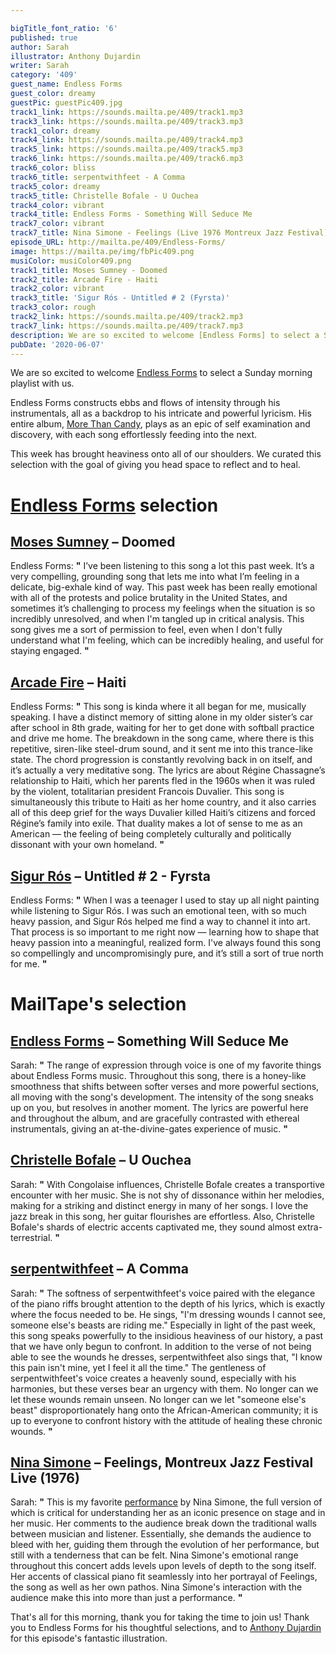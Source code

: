 ```yaml
---

bigTitle_font_ratio: '6'
published: true
author: Sarah
illustrator: Anthony Dujardin
writer: Sarah
category: '409'
guest_name: Endless Forms
guest_color: dreamy
guestPic: guestPic409.jpg
track1_link: https://sounds.mailta.pe/409/track1.mp3
track3_link: https://sounds.mailta.pe/409/track3.mp3
track1_color: dreamy
track4_link: https://sounds.mailta.pe/409/track4.mp3
track5_link: https://sounds.mailta.pe/409/track5.mp3
track6_link: https://sounds.mailta.pe/409/track6.mp3
track6_color: bliss
track6_title: serpentwithfeet - A Comma
track5_color: dreamy
track5_title: Christelle Bofale - U Ouchea
track4_color: vibrant
track4_title: Endless Forms - Something Will Seduce Me
track7_color: vibrant
track7_title: Nina Simone - Feelings (Live 1976 Montreux Jazz Festival)
episode_URL: http://mailta.pe/409/Endless-Forms/
image: https://mailta.pe/img/fbPic409.png
musiColor: musiColor409.png
track1_title: Moses Sumney - Doomed
track2_title: Arcade Fire - Haiti
track2_color: vibrant
track3_title: 'Sigur Rós - Untitled # 2 (Fyrsta)'
track3_color: rough
track2_link: https://sounds.mailta.pe/409/track2.mp3
track7_link: https://sounds.mailta.pe/409/track7.mp3
description: We are so excited to welcome [Endless Forms] to select a Sunday morning playlist with us. Endless Forms constructs ebbs and flows of intensity through his instrumentals, all as a backdrop to his intricate and powerful lyricism. His entire album, More Than Candy, plays as an epic of self examination and discovery, with each song effortlessly feeding into the next. This week has brought heaviness onto all of our shoulders. We curated this selection with the goal of giving you head space to reflect and also to heal.
pubDate: '2020-06-07'
---
```

We are so excited to welcome [Endless Forms](https://soundcloud.com/endlessforms) to select a Sunday morning playlist with us. 

Endless Forms constructs ebbs and flows of intensity through his instrumentals, all as a backdrop to his intricate and powerful lyricism. His entire album, [More Than Candy](https://soundcloud.com/endlessforms/sets/more-than-candy), plays as an epic of self examination and discovery, with each song effortlessly feeding into the next. 
  
This week has brought heaviness onto all of our shoulders. We curated this selection with the goal of giving you head space to reflect and to heal. 



# [Endless Forms](https://endless-forms.bandcamp.com/) selection

## [Moses Sumney](https://mosessumney.bandcamp.com/) – Doomed
Endless Forms: **"** I’ve been listening to this song a lot this past week. It’s a very compelling, grounding song that lets me into what I’m feeling in a delicate, big-exhale kind of way. This past week has been really emotional with all of the protests and police brutality in the United States, and sometimes it’s challenging to process my feelings when the situation is so incredibly unresolved, and when I'm tangled up in critical analysis. This song gives me a sort of permission to feel, even when I don't fully understand what I'm feeling, which can be incredibly healing, and useful for staying engaged. **"** 

## [Arcade Fire](https://www.arcadefire.com/) – Haiti
Endless Forms: **"** This song is kinda where it all began for me, musically speaking. I have a distinct memory of sitting alone in my older sister’s car after school in 8th grade, waiting for her to get done with softball practice and drive me home. The breakdown in the song came, where there is this repetitive, siren-like steel-drum sound, and it sent me into this trance-like state. The chord progression is constantly revolving back in on itself, and it’s actually a very meditative song. The lyrics are about Régine Chassagne’s relationship to Haiti, which her parents fled in the 1960s when it was ruled by the violent, totalitarian president Francois Duvalier. This song is simultaneously this tribute to Haiti as her home country, and it also carries all of this deep grief for the ways Duvalier killed Haiti’s citizens and forced Régine’s family into exile. That duality makes a lot of sense to me as an American — the feeling of being completely culturally and politically dissonant with your own homeland. **"** 

## [Sigur Rós](https://sigurros.bandcamp.com/) – Untitled # 2 - Fyrsta
Endless Forms: **"** When I was a teenager I used to stay up all night painting while listening to Sigur Rós. I was such an emotional teen, with so much heavy passion, and Sigur Rós helped me find a way to channel it into art. That process is so important to me right now — learning how to shape that heavy passion into a meaningful, realized form. I've always found this song so compellingly and uncompromisingly pure, and it’s still a sort of true north for me. **"** 


# MailTape's selection

## [Endless Forms](https://endless-forms.bandcamp.com/) – Something Will Seduce Me
Sarah: **"** The range of expression through voice is one of my favorite things about Endless Forms music. Throughout this song, there is a honey-like smoothness that shifts between softer verses and more powerful sections, all moving with the song's development. The intensity of the song sneaks up on you, but resolves in another moment. The lyrics are powerful here and throughout the album, and are gracefully contrasted with ethereal instrumentals, giving an at-the-divine-gates experience of music. **"** 

## [Christelle Bofale](https://christellebofale.bandcamp.com/) – U Ouchea
Sarah: **"** With Congolaise influences, Christelle Bofale creates a transportive encounter with her music. She is not shy of dissonance within her melodies, making for a striking and distinct energy in many of her songs. I  love the jazz break in this song, her guitar flourishes are effortless. Also, Christelle Bofale's shards of electric accents captivated me, they sound almost extra-terrestrial. **"** 

## [serpentwithfeet](https://serpentwithfeet.bandcamp.com/) – A Comma
Sarah: **"** The softness of serpentwithfeet's voice paired with the elegance of the piano riffs brought attention to the depth of his lyrics, which is exactly where the focus needed to be. He sings, "I'm dressing wounds I cannot see, someone else's beasts are riding me." Especially in light of the past week, this song speaks powerfully to the  insidious heaviness of our history, a past that we have only begun to confront. In addition to the verse of not being able to see the wounds he dresses, serpentwithfeet also sings that, "I know this pain isn't mine, yet I feel it all the time." The gentleness of serpentwithfeet's voice creates a heavenly sound, especially with his harmonies, but these verses bear an urgency with them. No longer can we let these wounds remain unseen. No longer can we let "someone else's beast" disproportionately hang onto the African-American community; it is up to everyone to confront history with the attitude of healing these chronic wounds. **"** 

## [Nina Simone](https://www.ninasimone.com/) – Feelings, Montreux Jazz Festival Live (1976)
Sarah: **"** This is my favorite [performance](https://www.youtube.com/watch?v=mH5ZE3N8cxU) by Nina Simone, the full version of which is critical for understanding her as an iconic presence on stage and in her music. Her comments to the audience break down the traditional walls between musician and listener. Essentially, she demands the audience to bleed with her, guiding them through the evolution of her performance, but still with a  tenderness that can be felt. Nina Simone's emotional range throughout this concert adds levels upon levels of depth to the song itself. Her accents of classical piano fit seamlessly into her portrayal of Feelings, the song as well as her own pathos. Nina Simone's interaction with the audience make this into more than just a performance. **"** 


That's all for this morning, thank you for taking the time to join us! Thank you to Endless Forms for his thoughtful selections, and to [Anthony Dujardin](http://www.anthonydujardin.com/illustrations/) for this episode's fantastic illustration.
